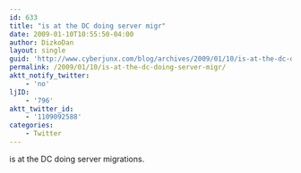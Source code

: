 ```yaml
---
id: 633
title: "is at the DC doing server migr"
date: 2009-01-10T10:55:50-04:00
author: DizkoDan
layout: single
guid: 'http://www.cyberjunx.com/blog/archives/2009/01/10/is-at-the-dc-doing-server-migr/'
permalink: /2009/01/10/is-at-the-dc-doing-server-migr/
aktt_notify_twitter:
    - 'no'
ljID:
    - '796'
aktt_twitter_id:
    - '1109092588'
categories:
    - Twitter
---
```


is at the DC doing server migrations.